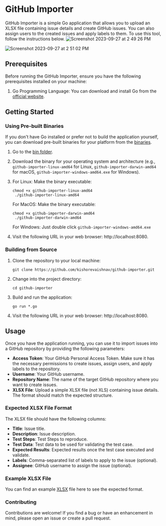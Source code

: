 # GitHub Importer

GitHub Importer is a simple Go application that allows you to upload an XLSX file containing issue details and create GitHub issues. You can also assign users to the created issues and apply labels to them. To use this tool, follow the instructions below.
![Screenshot 2023-09-27 at 2 49 26 PM](https://github.com/kishorevaishnav/github-importer/assets/136354/39b09aaa-98db-4d6b-a042-213d14e977d3)

![Screenshot 2023-09-27 at 2 51 02 PM](https://github.com/kishorevaishnav/github-importer/assets/136354/c92c82ef-6d71-45ec-b9ae-478e0d8db153)


## Prerequisites

Before running the GitHub Importer, ensure you have the following prerequisites installed on your machine:

1. Go Programming Language: You can download and install Go from the [official website](https://golang.org/dl/).

## Getting Started


### Using Pre-built Binaries
If you don't have Go installed or prefer not to build the application yourself, you can download pre-built binaries for your platform from the [binaries](https://github.com/kishorevaishnav/github-importer/tree/main/bin).

1. Go to the [bin folder](https://github.com/kishorevaishnav/github-importer/tree/main/bin).

2. Download the binary for your operating system and architecture (e.g., `github-importer-linux-amd64` for Linux, `github-importer-darwin-amd64` for macOS, `github-importer-windows-amd64.exe` for Windows).
3. For Linux: Make the binary executable:
   ```shell
   chmod +x github-importer-linux-amd64
    ./github-importer-linux-amd64
   ```
   For MacOS: Make the binary executable:
   ```shell
   chmod +x github-importer-darwin-amd64
    ./github-importer-darwin-amd64
   ```
   For Windows: Just double click `github-importer-windows-amd64.exe`
4. Visit the following URL in your web browser: http://localhost:8080.

### Building from Source

1. Clone the repository to your local machine:
   ```shell
   git clone https://github.com/kishorevaishnav/github-importer.git
2. Change into the project directory:
    ```shell
    cd github-importer
3. Build and run the application:
    ```shell
    go run *.go
4. Visit the following URL in your web browser: http://localhost:8080.

## Usage
Once you have the application running, you can use it to import issues into a GitHub repository by providing the following parameters:

* **Access Token**: Your GitHub Personal Access Token. Make sure it has the necessary permissions to create issues, assign users, and apply labels to the repository.
* **Username**: Your GitHub username.
* **Repository Name**: The name of the target GitHub repository where you want to create issues.
* **XLSX File**: Upload a simple XLSX file (not XLS) containing issue details. The format should match the expected structure.

### Expected XLSX File Format
The XLSX file should have the following columns:

* **Title**: Issue title.
* **Description**: Issue description.
* **Test Steps**: Test Steps to reproduce.
* **Test Data**: Test data to be used for validating the test case.
* **Expected Results**: Expected results once the test case executed and validate.
* **Labels**: Comma-separated list of labels to apply to the issue (optional).
* **Assignee**: GitHub username to assign the issue (optional).

### Example XLSX File
You can find an example [XLSX](sample_test_case.xlsx) file here to see the expected format.

### Contributing
Contributions are welcome! If you find a bug or have an enhancement in mind, please open an issue or create a pull request.
